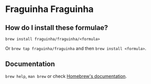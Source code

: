 # Fraguinha Fraguinha

## How do I install these formulae?
`brew install fraguinha/fraguinha/<formula>`

Or `brew tap fraguinha/fraguinha` and then `brew install <formula>`.

## Documentation
`brew help`, `man brew` or check [Homebrew's documentation](https://docs.brew.sh).
